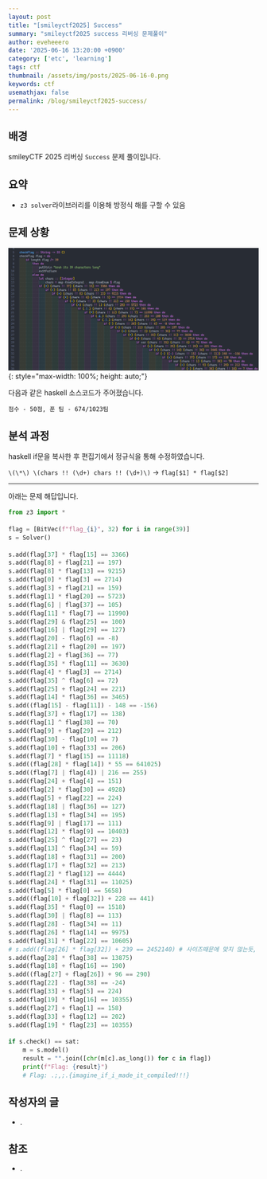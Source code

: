 ```yaml
---
layout: post
title: "[smileyctf2025] Success"
summary: "smileyctf2025 success 리버싱 문제풀이"
author: eveheeero
date: '2025-06-16 13:20:00 +0900'
category: ['etc', 'learning']
tags: ctf
thumbnail: /assets/img/posts/2025-06-16-0.png
keywords: ctf
usemathjax: false
permalink: /blog/smileyctf2025-success/
---
```



## 배경

smileyCTF 2025 리버싱 `Success` 문제 풀이입니다.

## 요약

- `z3 solver`라이브러리를 이용해 방정식 해를 구할 수 있음

## 문제 상황

![내부 소스코드](/assets/img/posts/2025-06-16-0.png){: style="max-width: 100%; height: auto;"}

다음과 같은 haskell 소스코드가 주어졌습니다.

`점수 - 50점, 푼 팀 - 674/1023팀`

## 분석 과정

haskell if문을 복사한 후 편집기에서 정규식을 통해 수정하였습니다.

`\(\*\) \(chars !! (\d+) chars !! (\d+)\)` -> `flag[$1] * flag[$2]`

---

아래는 문제 해답입니다.

```python
from z3 import *

flag = [BitVec(f"flag_{i}", 32) for i in range(39)]
s = Solver()

s.add(flag[37] * flag[15] == 3366)
s.add(flag[8] + flag[21] == 197)
s.add(flag[8] * flag[13] == 9215)
s.add(flag[0] * flag[3] == 2714)
s.add(flag[3] + flag[21] == 159)
s.add(flag[1] * flag[20] == 5723)
s.add(flag[6] | flag[37] == 105)
s.add(flag[11] * flag[7] == 11990)
s.add(flag[29] & flag[25] == 100)
s.add(flag[16] | flag[29] == 127)
s.add(flag[20] - flag[6] == -8)
s.add(flag[21] + flag[20] == 197)
s.add(flag[2] + flag[36] == 77)
s.add(flag[35] * flag[11] == 3630)
s.add(flag[4] * flag[3] == 2714)
s.add(flag[35] ^ flag[6] == 72)
s.add(flag[25] + flag[24] == 221)
s.add(flag[14] * flag[36] == 3465)
s.add((flag[15] - flag[11]) - 148 == -156)
s.add(flag[37] + flag[17] == 138)
s.add(flag[1] ^ flag[38] == 70)
s.add(flag[9] + flag[29] == 212)
s.add(flag[30] - flag[10] == 7)
s.add(flag[10] + flag[33] == 206)
s.add(flag[7] * flag[15] == 11118)
s.add((flag[28] * flag[14]) * 55 == 641025)
s.add((flag[7] | flag[4]) | 216 == 255)
s.add(flag[24] + flag[4] == 151)
s.add(flag[2] * flag[30] == 4928)
s.add(flag[5] + flag[22] == 224)
s.add(flag[18] | flag[36] == 127)
s.add(flag[13] + flag[34] == 195)
s.add(flag[9] | flag[17] == 111)
s.add(flag[12] * flag[9] == 10403)
s.add(flag[25] ^ flag[27] == 23)
s.add(flag[13] ^ flag[34] == 59)
s.add(flag[18] + flag[31] == 200)
s.add(flag[17] + flag[32] == 213)
s.add(flag[2] * flag[12] == 4444)
s.add(flag[24] * flag[31] == 11025)
s.add(flag[5] * flag[0] == 5658)
s.add((flag[10] + flag[32]) + 228 == 441)
s.add(flag[35] * flag[0] == 1518)
s.add(flag[30] | flag[8] == 113)
s.add(flag[28] - flag[34] == 11)
s.add(flag[26] * flag[14] == 9975)
s.add(flag[31] * flag[22] == 10605)
# s.add((flag[26] * flag[32]) + 239 == 2452140) # 사이즈때문에 맞지 않는듯, 알아볼 수 있어서 수정하지 않음
s.add(flag[28] * flag[38] == 13875)
s.add(flag[18] + flag[16] == 190)
s.add((flag[27] + flag[26]) + 96 == 290)
s.add(flag[22] - flag[38] == -24)
s.add(flag[33] + flag[5] == 224)
s.add(flag[19] * flag[16] == 10355)
s.add(flag[27] + flag[1] == 158)
s.add(flag[33] + flag[12] == 202)
s.add(flag[19] * flag[23] == 10355)

if s.check() == sat:
    m = s.model()
    result = "".join([chr(m[c].as_long()) for c in flag])
    print(f"Flag: {result}")
    # Flag: .;,;.{imagine_if_i_made_it_compiled!!!}
```

## 작성자의 글

- .

## 참조

- .
